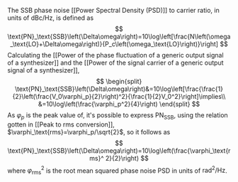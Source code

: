 The SSB phase noise [[Power Spectral Density (PSD)]] to carrier ratio, in units of dBc/Hz, is defined as
$$
\text{PN}_\text{SSB}\left(\Delta\omega\right)=10\log\left[\frac{N\left(\omega_\text{LO}+\Delta\omega\right)}{P_c\left(\omega_\text{LO}\right)}\right]
$$
Calculating the [[Power of the phase fluctuation of a generic output signal of a synthesizer]] and the [[Power of the signal carrier of a generic output signal of a synthesizer]],
$$
\begin{split}
\text{PN}_\text{SSB}\left(\Delta\omega\right)&=10\log\left[\frac{\frac{1}{2}\left(\frac{V_0\varphi_p}{2}\right)^2}{\frac{1}{2}V_0^2}\right]\implies\\
&=10\log\left(\frac{\varphi_p^2}{4}\right)
\end{split}
$$
As $\varphi_p$ is the peak value of, it's possible to express $\text{PN}_\text{SSB}$, using the relation gotten in [[Peak to rms conversion]], $\varphi_\text{rms}=\varphi_p/\sqrt{2}$, so it follows as
$$
\text{PN}_\text{SSB}\left(\Delta\omega\right)=10\log\left(\frac{\varphi_\text{rms}^ 2}{2}\right)
$$
where $\varphi_\text{rms}^2$ is the root mean squared phase noise PSD in units of $\text{rad}^2/\text{Hz}$.